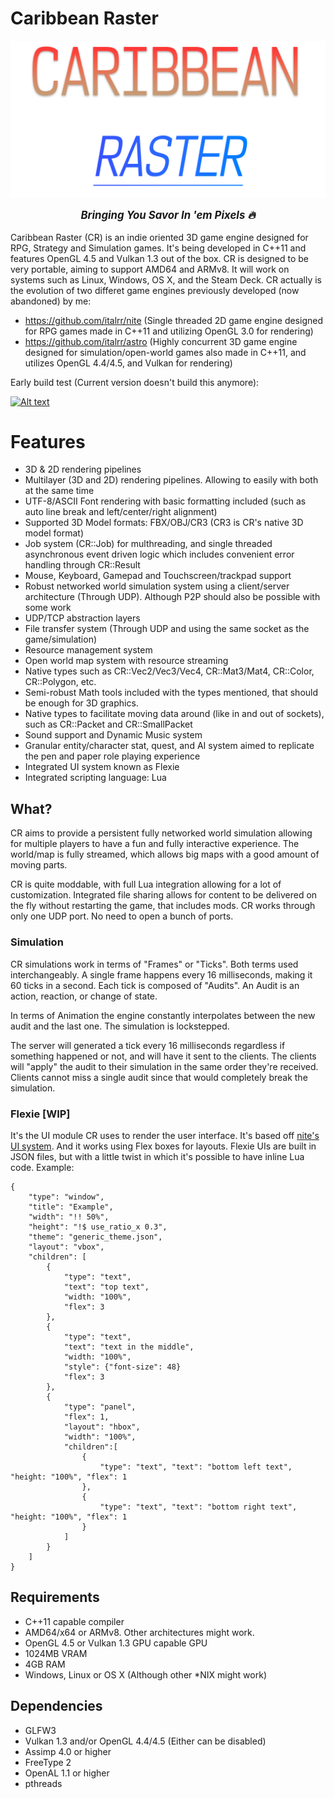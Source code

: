 # Caribbean Raster

[<img src="./docs/images/cr_logo.png" style="display: block; margin: 0 auto" />](./link/to/sql/file)

<p style="text-align: center; font-weight:bold; font-style: italic; font-size: 1.2em">Bringing You Savor In 'em Pixels 🔥</p>

Caribbean Raster (CR) is an indie oriented 3D game engine designed for RPG, Strategy and Simulation games. It's being developed in C++11 and features OpenGL 4.5 and Vulkan 1.3 out of the box. CR is designed to be very portable, aiming to support AMD64 and ARMv8. It will work on systems such as Linux, Windows, OS X, and the Steam Deck.
CR actually is the evolution of two differet game engines previously developed (now abandoned) by me:

- https://github.com/italrr/nite (Single threaded 2D game engine designed for RPG games made in C++11 and utilizing OpenGL 3.0 for rendering)
- https://github.com/italrr/astro (Highly concurrent 3D game engine designed for simulation/open-world games also made in C++11, and utilizes OpenGL 4.4/4.5, and Vulkan for rendering)

Early build test (Current version doesn't build this anymore):

[![Alt text](/docs/videos/test.gif?raw=true "Early build")](https://www.youtube.com/watch?v=bo8umj15AYM)


# Features
- 3D & 2D rendering pipelines
- Multilayer (3D and 2D) rendering pipelines. Allowing to easily with both at the same time
- UTF-8/ASCII Font rendering with basic formatting included (such as auto line break and left/center/right alignment)
- Supported 3D Model formats: FBX/OBJ/CR3 (CR3 is CR's native 3D model format)
- Job system (CR::Job) for multhreading, and single threaded asynchronous event driven logic which includes convenient error handling through CR::Result
- Mouse, Keyboard, Gamepad and Touchscreen/trackpad support
- Robust networked world simulation system using a client/server architecture (Through UDP). Although P2P should also be possible with some work
- UDP/TCP abstraction layers
- File transfer system (Through UDP and using the same socket as the game/simulation)
- Resource management system
- Open world map system with resource streaming 
- Native types such as CR::Vec2/Vec3/Vec4, CR::Mat3/Mat4, CR::Color, CR::Polygon, etc. 
- Semi-robust Math tools included with the types mentioned, that should be enough for 3D graphics.
- Native types to facilitate moving data around (like in and out of sockets), such as CR::Packet and CR::SmallPacket
- Sound support and Dynamic Music system
- Granular entity/character stat, quest, and AI system aimed to replicate the pen and paper role playing experience
- Integrated UI system known as Flexie
- Integrated scripting language: Lua

## What?

CR aims to provide a persistent fully networked world simulation allowing for multiple players to have a fun and fully interactive experience. The world/map is fully streamed, which allows big maps with a good amount of moving parts. 

CR is quite moddable, with full Lua integration allowing for a lot of customization. Integrated file sharing allows for content to be delivered on the fly without restarting the game, that includes mods. CR works through only one UDP port. No need to open a bunch of ports.

###  Simulation

CR simulations work in terms of "Frames" or "Ticks". Both terms used interchangeably. A single frame happens every 16 milliseconds, making it 60 ticks in a second. Each tick is composed of "Audits". An Audit is an action, reaction, or change of state.

In terms of Animation the engine constantly interpolates between the new audit and the last one. The simulation is lockstepped.

The server will generated a tick every 16 milliseconds regardless if something happened or not, and will have it sent to the clients. The clients will "apply" the audit to their simulation in the same order they're received. Clients cannot miss a single audit since that would completely break the simulation.

### Flexie [WIP]

It's the UI module CR uses to render the user interface. It's based off [nite's UI system](https://github.com/italrr/nite/tree/master/src/Engine/UI). And it works using Flex boxes for layouts. Flexie UIs are built in JSON files, but with a little twist in which it's possible to have inline Lua code.
Example:
```
{
    "type": "window",
    "title": "Example",
    "width": "!! 50%",
    "height": "!$ use_ratio_x 0.3",
    "theme": "generic_theme.json",
    "layout": "vbox",
    "children": [
        {
            "type": "text",
            "text": "top text",
            "width: "100%",
            "flex": 3
        },
        {
            "type": "text",
            "text": "text in the middle",
            "width: "100%",
            "style": {"font-size": 48}
            "flex": 3
        },        
        {
            "type": "panel",
            "flex": 1,
            "layout": "hbox",
            "width": "100%",
            "children":[
                {
                    "type": "text", "text": "bottom left text", "height: "100%", "flex": 1                    
                },
                {
                    "type": "text", "text": "bottom right text", "height: "100%", "flex": 1                    
                }                
            ]                
        }
    ]
}
```

## Requirements

- C++11 capable compiler
- AMD64/x64 or ARMv8. Other architectures might work.
- OpenGL 4.5 or Vulkan 1.3 GPU capable GPU
- 1024MB VRAM
- 4GB RAM
- Windows, Linux or OS X (Although other *NIX might work)

## Dependencies

- GLFW3
- Vulkan 1.3 and/or OpenGL 4.4/4.5 (Either can be disabled)
- Assimp 4.0 or higher
- FreeType 2
- OpenAL 1.1 or higher
- pthreads 
